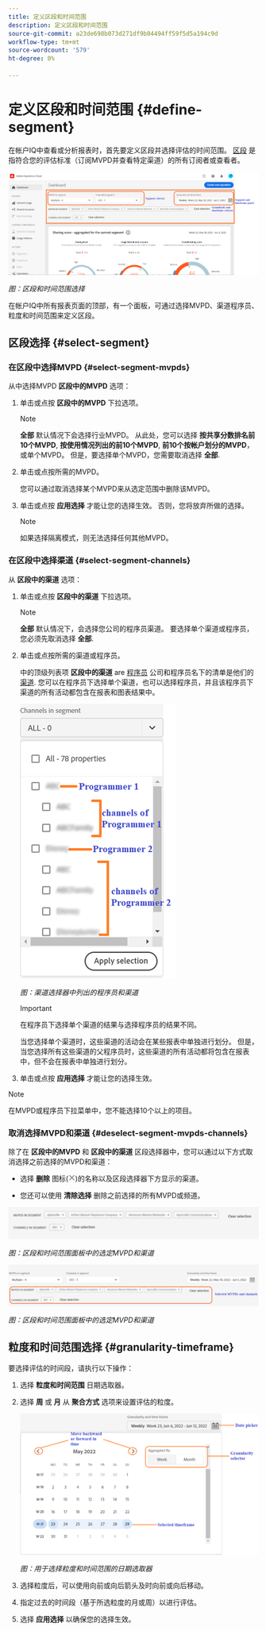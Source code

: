 ```yaml
---
title: 定义区段和时间范围
description: 定义区段和时间范围
source-git-commit: a23de698b073d271df9b04494ff59f5d5a194c9d
workflow-type: tm+mt
source-wordcount: '579'
ht-degree: 0%

---
```


# 定义区段和时间范围 {#define-segment}

在帐户IQ中查看或分析报表时，首先要定义区段并选择评估的时间范围。 [区段](/help/AccountIQ/product-concepts.md#segmet-def) 是指符合您的评估标准（订阅MVPD并查看特定渠道）的所有订阅者或查看者。

![](assets/segment-panel.png)

*图：区段和时间范围选择*

在帐户IQ中所有报表页面的顶部，有一个面板，可通过选择MVPD、渠道程序员、粒度和时间范围来定义区段。

## 区段选择 {#select-segment}

### 在区段中选择MVPD {#select-segment-mvpds}

从中选择MVPD **区段中的MVPD** 选项：

1. 单击或点按 **区段中的MVPD** 下拉选项。

   >[!NOTE]
   >
   >**全部** 默认情况下会选择行业MVPD。 从此处，您可以选择 **按共享分数排名前10个MVPD**, **按使用情况列出的前10个MVPD**, **前10个按帐户划分的MVPD**，或单个MVPD。 但是，要选择单个MVPD，您需要取消选择 **全部**.

1. 单击或点按所需的MVPD。

   您可以通过取消选择某个MVPD来从选定范围中删除该MVPD。

1. 单击或点按 **应用选择** 才能让您的选择生效。 否则，您将放弃所做的选择。

   >[!NOTE]
   >
   >如果选择隔离模式，则无法选择任何其他MVPD。

### 在区段中选择渠道 {#select-segment-channels}

从 **区段中的渠道** 选项：

1. 单击或点按 **区段中的渠道** 下拉选项。

   >[!NOTE]
   >
   >**全部** 默认情况下，会选择您公司的程序员渠道。 要选择单个渠道或程序员，您必须先取消选择 **全部**.

1. 单击或点按所需的渠道或程序员。

   中的顶级列表项 **区段中的渠道** are [程序员](/help/AccountIQ/product-concepts.md#programmer-def) 公司和程序员名下的清单是他们的 [渠道](/help/AccountIQ/product-concepts.md#channel-def). 您可以在程序员下选择单个渠道，也可以选择程序员，并且该程序员下渠道的所有活动都包含在报表和图表结果中。

   ![](assets/programmer-channels.png)

   *图：渠道选择器中列出的程序员和渠道*

   >[!IMPORTANT]
   >
   >在程序员下选择单个渠道的结果与选择程序员的结果不同。
   >
   >
   >当您选择单个渠道时，这些渠道的活动会在某些报表中单独进行划分。 但是，当您选择所有这些渠道的父程序员时，这些渠道的所有活动都将包含在报表中，但不会在报表中单独进行划分。

1. 单击或点按 **应用选择** 才能让您的选择生效。

>[!NOTE]
>
>在MVPD或程序员下拉菜单中，您不能选择10个以上的项目。

### 取消选择MVPD和渠道 {#deselect-segment-mvpds-channels}

除了在 **区段中的MVPD** 和 **区段中的渠道** 区段选择器中，您可以通过以下方式取消选择之前选择的MVPD和渠道：

* 选择 **删除** 图标(![删除图标](assets/remove-icon.png))的名称以及区段选择器下方显示的渠道。

* 您还可以使用 **清除选择** 删除之前选择的所有MVPD或频道。

![](assets/segment-panel-selection1.png)

*图：区段和时间范围面板中的选定MVPD和渠道*

![](assets/segment-panel-selection.png)

*图：区段和时间范围面板中的选定MVPD和渠道*

## 粒度和时间范围选择 {#granularity-timeframe}

要选择评估的时间段，请执行以下操作：

1. 选择 **粒度和时间范围** 日期选取器。

1. 选择 **周** 或 **月** 从 **聚合方式** 选项来设置评估的粒度。

   ![](assets/granularity-timeframe-weekwise.png)

   *图：用于选择粒度和时间范围的日期选取器*

1. 选择粒度后，可以使用向前或向后箭头及时向前或向后移动。

1. 指定过去的时间段（基于所选粒度的月或周）以进行评估。

1. 选择 **应用选择** 以确保您的选择生效。
